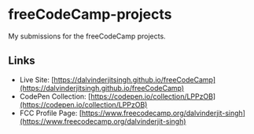 # freeCodeCamp-projects

My submissions for the freeCodeCamp projects.

## Links

- Live Site: [https://dalvinderjitsingh.github.io/freeCodeCamp](https://dalvinderjitsingh.github.io/freeCodeCamp)
- CodePen Collection: [https://codepen.io/collection/LPPzOB](https://codepen.io/collection/LPPzOB)
- FCC Profile Page: [https://www.freecodecamp.org/dalvinderjit-singh](https://www.freecodecamp.org/dalvinderjit-singh)
